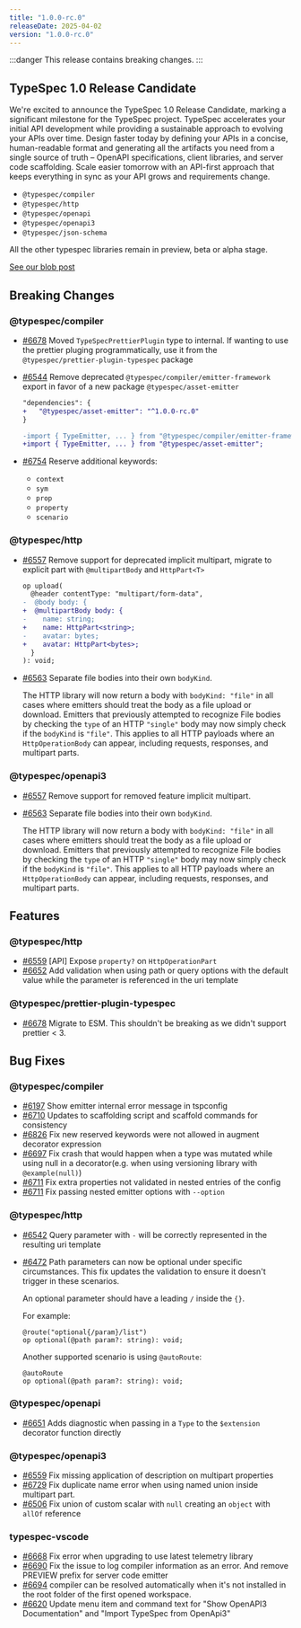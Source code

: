 ```yaml
---
title: "1.0.0-rc.0"
releaseDate: 2025-04-02
version: "1.0.0-rc.0"
---
```


:::danger
This release contains breaking changes.
:::

## TypeSpec 1.0 Release Candidate

We're excited to announce the TypeSpec 1.0 Release Candidate, marking a significant milestone for the TypeSpec project. TypeSpec accelerates your initial API development while providing a sustainable approach to evolving your APIs over time. Design faster today by defining your APIs in a concise, human-readable format and generating all the artifacts you need from a single source of truth – OpenAPI specifications, client libraries, and server code scaffolding. Scale easier tomorrow with an API-first approach that keeps everything in sync as your API grows and requirements change.

- `@typespec/compiler`
- `@typespec/http`
- `@typespec/openapi`
- `@typespec/openapi3`
- `@typespec/json-schema`

All the other typespec libraries remain in preview, beta or alpha stage.

[See our blob post](https://typespec.io/blog/2025-03-31-typespec-1-0-release/)

## Breaking Changes

### @typespec/compiler

- [#6678](https://github.com/microsoft/typespec/pull/6678) Moved `TypeSpecPrettierPlugin` type to internal. If wanting to use the prettier pluging programmatically, use it from the `@typespec/prettier-plugin-typespec` package
- [#6544](https://github.com/microsoft/typespec/pull/6544) Remove deprecated `@typespec/compiler/emitter-framework` export in favor of a new package `@typespec/asset-emitter`

  ```diff lang=json title=package.json
  "dependencies": {
  +   "@typespec/asset-emitter": "^1.0.0-rc.0"
  }
  ```

  ```diff lang=ts
  -import { TypeEmitter, ... } from "@typespec/compiler/emitter-framework";
  +import { TypeEmitter, ... } from "@typespec/asset-emitter";
  ```

- [#6754](https://github.com/microsoft/typespec/pull/6754) Reserve additional keywords:
  - `context`
  - `sym`
  - `prop`
  - `property`
  - `scenario`

### @typespec/http

- [#6557](https://github.com/microsoft/typespec/pull/6557) Remove support for deprecated implicit multipart, migrate to explicit part with `@multipartBody` and `HttpPart<T>`

  ```diff lang=tsp
  op upload(
    @header contentType: "multipart/form-data",
  -  @body body: {
  +  @multipartBody body: {
  -    name: string;
  +    name: HttpPart<string>;
  -    avatar: bytes;
  +    avatar: HttpPart<bytes>;
    }
  ): void;
  ```

- [#6563](https://github.com/microsoft/typespec/pull/6563) Separate file bodies into their own `bodyKind`.

  The HTTP library will now return a body with `bodyKind: "file"` in all cases where emitters should treat the body as a file upload or download. Emitters that previously attempted to recognize File bodies by checking the `type` of an HTTP `"single"` body may now simply check if the `bodyKind` is `"file"`. This applies to all HTTP payloads where an `HttpOperationBody` can appear, including requests, responses, and multipart parts.

### @typespec/openapi3

- [#6557](https://github.com/microsoft/typespec/pull/6557) Remove support for removed feature implicit multipart.
- [#6563](https://github.com/microsoft/typespec/pull/6563) Separate file bodies into their own `bodyKind`.

  The HTTP library will now return a body with `bodyKind: "file"` in all cases where emitters should treat the body as a file upload or download. Emitters that previously attempted to recognize File bodies by checking the `type` of an HTTP `"single"` body may now simply check if the `bodyKind` is `"file"`. This applies to all HTTP payloads where an `HttpOperationBody` can appear, including requests, responses, and multipart parts.

## Features

### @typespec/http

- [#6559](https://github.com/microsoft/typespec/pull/6559) [API] Expose `property?` on `HttpOperationPart`
- [#6652](https://github.com/microsoft/typespec/pull/6652) Add validation when using path or query options with the default value while the parameter is referenced in the uri template

### @typespec/prettier-plugin-typespec

- [#6678](https://github.com/microsoft/typespec/pull/6678) Migrate to ESM. This shouldn't be breaking as we didn't support prettier < 3.

## Bug Fixes

### @typespec/compiler

- [#6197](https://github.com/microsoft/typespec/pull/6197) Show emitter internal error message in tspconfig
- [#6710](https://github.com/microsoft/typespec/pull/6710) Updates to scaffolding script and scaffold commands for consistency
- [#6826](https://github.com/microsoft/typespec/pull/6826) Fix new reserved keywords were not allowed in augment decorator expression
- [#6697](https://github.com/microsoft/typespec/pull/6697) Fix crash that would happen when a type was mutated while using null in a decorator(e.g. when using versioning library with `@example(null)`)
- [#6711](https://github.com/microsoft/typespec/pull/6711) Fix extra properties not validated in nested entries of the config
- [#6711](https://github.com/microsoft/typespec/pull/6711) Fix passing nested emitter options with `--option`

### @typespec/http

- [#6542](https://github.com/microsoft/typespec/pull/6542) Query parameter with `-` will be correctly represented in the resulting uri template
- [#6472](https://github.com/microsoft/typespec/pull/6472) Path parameters can now be optional under specific circumstances. This fix updates the validation to ensure it doesn't trigger in these scenarios.

  An optional parameter should have a leading `/` inside the `{}`.

  For example:

  ```tsp
  @route("optional{/param}/list")
  op optional(@path param?: string): void;
  ```

  Another supported scenario is using `@autoRoute`:

  ```tsp
  @autoRoute
  op optional(@path param?: string): void;
  ```

### @typespec/openapi

- [#6651](https://github.com/microsoft/typespec/pull/6651) Adds diagnostic when passing in a `Type` to the `$extension` decorator function directly

### @typespec/openapi3

- [#6559](https://github.com/microsoft/typespec/pull/6559) Fix missing application of description on multipart properties
- [#6729](https://github.com/microsoft/typespec/pull/6729) Fix duplicate name error when using named union inside multipart part.
- [#6506](https://github.com/microsoft/typespec/pull/6506) Fix union of custom scalar with `null` creating an `object` with `allOf` reference

### typespec-vscode

- [#6668](https://github.com/microsoft/typespec/pull/6668) Fix error when upgrading to use latest telemetry library
- [#6690](https://github.com/microsoft/typespec/pull/6690) Fix the issue to log compiler information as an error. And remove PREVIEW prefix for server code emitter
- [#6694](https://github.com/microsoft/typespec/pull/6694) compiler can be resolved automatically when it's not installed in the root folder of the first opened workspace.
- [#6620](https://github.com/microsoft/typespec/pull/6620) Update menu item and command text for "Show OpenAPI3 Documentation" and "Import TypeSpec from OpenApi3"
